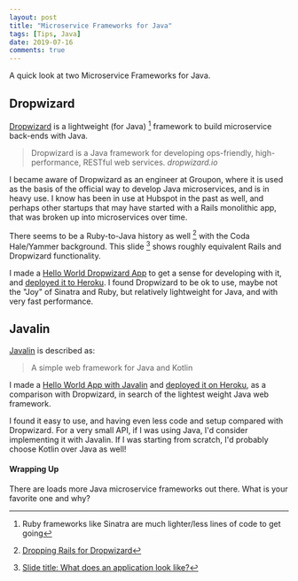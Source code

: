 ```yaml
---
layout: post
title: "Microservice Frameworks for Java"
tags: [Tips, Java]
date: 2019-07-16
comments: true
---
```


A quick look at two Microservice Frameworks for Java.

## Dropwizard

[Dropwizard](https://www.dropwizard.io) is a lightweight (for Java) [^1] framework to build microservice back-ends with Java.

> Dropwizard is a Java framework for developing ops-friendly, high-performance, RESTful web services. <cite>dropwizard.io</cite>

I became aware of Dropwizard as an engineer at Groupon, where it is used as the basis of the official way to develop Java microservices, and is in heavy use. I know has been in use at Hubspot in the past as well, and perhaps other startups that may have started with a Rails monolithic app, that was broken up into microservices over time.

There seems to be a Ruby-to-Java history as well [^2] with the Coda Hale/Yammer background. This slide [^3] shows roughly equivalent Rails and Dropwizard functionality.

I made a [Hello World Dropwizard App](https://github.com/andyatkinson/dropwizard-hello-world) to get a sense for developing with it, and [deployed it to Heroku](https://hello-world-dropwizard.herokuapp.com/hello-world?name=andy). I found Dropwizard to be ok to use, maybe not the "Joy" of Sinatra and Ruby, but relatively lightweight for Java, and with very fast performance.


## Javalin

[Javalin](https://javalin.io/) is described as:

> A simple web framework for Java and Kotlin

I made a [Hello World App with Javalin](https://github.com/andyatkinson/javalin-hello-world) and [deployed it on Heroku](https://javalin-hello-world-andy.herokuapp.com/), as a comparison with Dropwizard, in search of the lightest weight Java web framework.

I found it easy to use, and having even less code and setup compared with Dropwizard. For a very small API, if I was using Java, I'd consider implementing it with Javalin. If I was starting from scratch, I'd probably choose Kotlin over Java as well!

#### Wrapping Up

There are loads more Java microservice frameworks out there. What is your favorite one and why?


[^1]: Ruby frameworks like Sinatra are much lighter/less lines of code to get going
[^2]: [Dropping Rails for Dropwizard](https://speakerdeck.com/bmorton/dropping-rails-for-dropwizard-from-abril-pro-ruby-2014?slide=2)
[^3]: [Slide title: What does an application look like?](https://speakerdeck.com/bmorton/dropping-rails-for-dropwizard-from-abril-pro-ruby-2014?slide=22)
